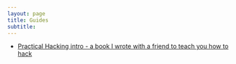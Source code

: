 ```yaml
---
layout: page
title: Guides
subtitle: 
---
```


* [Practical Hacking intro - a book I wrote with a friend to teach you how to hack](https://hunter2.gitbook.io/practical-hacking/ "This is really cool")
